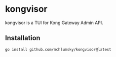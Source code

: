 # kongvisor

kongvisor is a TUI for Kong Gateway Admin API.

## Installation

```bash
go install github.com/mchlumsky/kongvisor@latest
```
